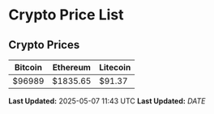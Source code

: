 # Crypto Price List

## Crypto Prices
| Bitcoin | Ethereum | Litecoin |
| ------- | -------- | -------- |
| $96989 | $1835.65 | $91.37 |
**Last Updated:** 2025-05-07 11:43 UTC
**Last Updated:** $DATE$

